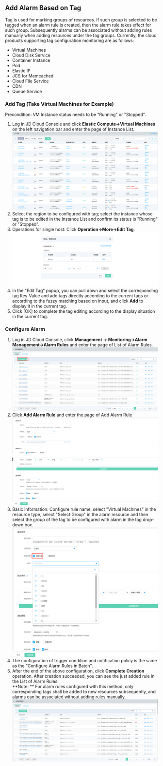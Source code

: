 ## Add Alarm Based on Tag
Tag is used for marking groups of resources. If such group is selected to be tagged when an alarm rule is created, then the alarm rule takes effect for such group. Subsequently alarms can be associated without adding rules manually when adding resources under the tag groups. Currently, the cloud products supporting tag configuration monitoring are as follows:
- Virtual Machines
- Cloud Disk Service
- Container Instance
- Pod
- Elastic IP
- JCS for Memcached
- Cloud File Service
- CDN
- Queue Service


###  Add Tag (Take Virtual Machines for Example)  
Precondition: VM Instance status needs to be "Running" or "Stopped".
1. Log in JD Cloud Console and click **Elastic Compute->Virtual Machines** on the left navigation bar and enter the page of Instance List.  
![资源实例列表](../../../../../image/Cloud-Monitor/11-yzylb.png)
2. Select the region to be configured with tag; select the instance whose tag is to be edited in the Instance List and confirm its status is "Running" or "Stopped".  
3. Operations for single host: Click **Operation->More->Edit Tag**.  
![编辑标签](../../../../../image/Cloud-Monitor/11-yzylb-bq.png)
4. In the "Edit Tag" popup, you can pull down and select the corresponding tag Key-Value and add tags directly according to the current tags or according to the fuzzy matching based on input, and click **Add** to display it in the current tag.  
5. Click [OK] to complete the tag editing according to the display situation in the current tag.

### Configure Alarm    
1. Log in JD Cloud Console, click **Management -> Monitoring->Alarm Management->Alarm Rules** and enter the page of List of Alarm Rules.  
![报警规则列表](../../../../../image/Cloud-Monitor/8-qbbj.png) 
2. Click **Add Alarm Rule** and enter the page of Add Alarm Rule
![报警规则列表](../../../../../image/Cloud-Monitor/7-zybjgz-tj.png) 
3. Basic information: Configure rule name, select "Virtual Machines" in the resource type, select "Select Group" in the alarm resource and then select the group of the tag to be configured with alarm in the tag drop-down box.  
![添加报警规则](../../../../../image/Cloud-Monitor/8-qbbj-tj.png)
4. The configuration of trigger condition and notification policy is the same as the "Configure Alarm Rules in Batch".
5. After the end of the above configuration, click **Complete Creation** operation. After creation succeeded, you can see the just added rule in the List of Alarm Rules.  
**Note: ** For alarm rules configured with this method, only corresponding tags shall be added to new resources subsequently, and alarms can be associated without adding rules manually.  
![添加报警规则](../../../../../image/Cloud-Monitor/8-qbbj-1.png)  
